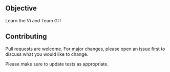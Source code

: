 
## Objective
Learn the Vi and Team GIT

## Contributing
Pull requests are welcome. For major changes, please open an issue first to discuss what you would like to change.

Please make sure to update tests as appropriate.
